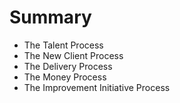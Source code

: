 # Summary

* The Talent Process
* The New Client Process
* The Delivery Process
* The Money Process
* The Improvement Initiative Process

